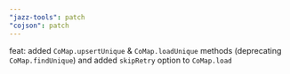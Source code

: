 ```yaml
---
"jazz-tools": patch
"cojson": patch
---
```


feat: added `CoMap.upsertUnique` & `CoMap.loadUnique` methods (deprecating `CoMap.findUnique`) and added `skipRetry` option to `CoMap.load`
